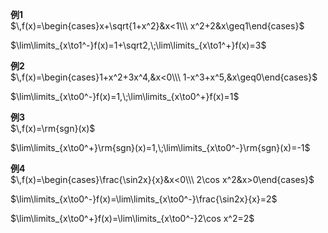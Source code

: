 **例1**  
$\,f(x)=\begin{cases}x+\sqrt{1+x^2}&x<1\\\ x^2+2&x\geq1\end{cases}$  
  
$\lim\limits_{x\to1^-}f(x)=1+\sqrt2,\;\lim\limits_{x\to1^+}f(x)=3$  
  
**例2**  
$\,f(x)=\begin{cases}1+x^2+3x^4,&x<0\\\ 1-x^3+x^5,&x\geq0\end{cases}$  
  
$\lim\limits_{x\to0^-}f(x)=1,\;\lim\limits_{x\to0^+}f(x)=1$  
  
**例3**  
$\,f(x)=\rm{sgn}(x)$  
  
$\lim\limits_{x\to0^+}\rm{sgn}(x)=1,\;\lim\limits_{x\to0^-}\rm{sgn}(x)=-1$  
  
**例4**  
$\,f(x)=\begin{cases}\frac{\sin2x}{x}&x<0\\\ 2\cos x^2&x>0\end{cases}$  
  
$\lim\limits_{x\to0^-}f(x)=\lim\limits_{x\to0^-}\frac{\sin2x}{x}=2$  
  
$\lim\limits_{x\to0^+}f(x)=\lim\limits_{x\to0^-}2\cos x^2=2$  
